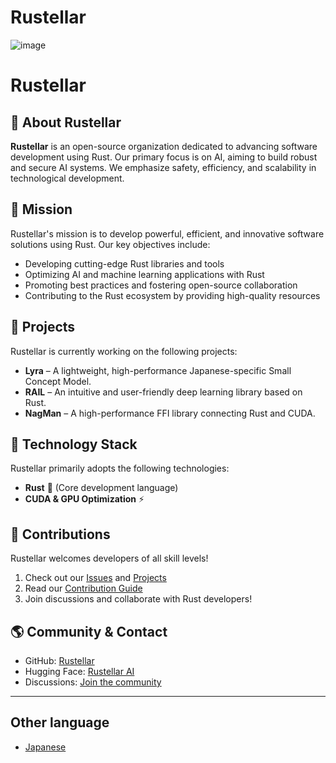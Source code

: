 # Rustellar

![image](https://github.com/user-attachments/assets/877fffcc-fc47-458f-9217-2c6213b8569a)

# Rustellar

## 🌌 About Rustellar

**Rustellar** is an open-source organization dedicated to advancing software development using Rust. Our primary focus is on AI, aiming to build robust and secure AI systems. We emphasize safety, efficiency, and scalability in technological development.

## 🚀 Mission

Rustellar's mission is to develop powerful, efficient, and innovative software solutions using Rust. Our key objectives include:

- Developing cutting-edge Rust libraries and tools
- Optimizing AI and machine learning applications with Rust
- Promoting best practices and fostering open-source collaboration
- Contributing to the Rust ecosystem by providing high-quality resources

## 🌠 Projects

Rustellar is currently working on the following projects:

- **Lyra** – A lightweight, high-performance Japanese-specific Small Concept Model.
- **RAIL** – An intuitive and user-friendly deep learning library based on Rust.
- **NagMan** – A high-performance FFI library connecting Rust and CUDA.

## 🔧 Technology Stack

Rustellar primarily adopts the following technologies:

- **Rust** 🦀 (Core development language)
- **CUDA & GPU Optimization** ⚡

## 📜 Contributions

Rustellar welcomes developers of all skill levels!

1. Check out our [Issues](https://github.com/Rustellar/issues) and [Projects](https://github.com/Rustellar/projects)
2. Read our [Contribution Guide](https://github.com/Rustellar/.github/blob/main/profile/CONTRIBUTING.md)
3. Join discussions and collaborate with Rust developers!

## 🌎 Community & Contact

- GitHub: [Rustellar](https://github.com/Rustellar)
- Hugging Face: [Rustellar AI](https://huggingface.co/Rustellar)
- Discussions: [Join the community](https://github.com/Rustellar/discussions)

---

## Other language
- [Japanese](profile-jp.md)
